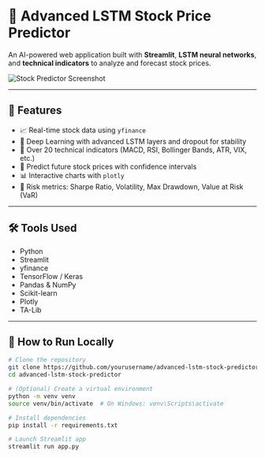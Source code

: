 # 🧠 Advanced LSTM Stock Price Predictor

An AI-powered web application built with **Streamlit**, **LSTM neural networks**, and **technical indicators** to analyze and forecast stock prices.

![Stock Predictor Screenshot](https://user-images.githubusercontent.com/example/screenshot.png)

---

## 📌 Features

- 📈 Real-time stock data using `yfinance`
- 🧠 Deep Learning with advanced LSTM layers and dropout for stability
- 🧮 Over 20 technical indicators (MACD, RSI, Bollinger Bands, ATR, VIX, etc.)
- 🔮 Predict future stock prices with confidence intervals
- 📊 Interactive charts with `plotly`
- 🧾 Risk metrics: Sharpe Ratio, Volatility, Max Drawdown, Value at Risk (VaR)

---

## 🛠️ Tools Used

- Python
- Streamlit
- yfinance
- TensorFlow / Keras
- Pandas & NumPy
- Scikit-learn
- Plotly
- TA-Lib

---

## 🚀 How to Run Locally

```bash
# Clone the repository
git clone https://github.com/yourusername/advanced-lstm-stock-predictor.git
cd advanced-lstm-stock-predictor

# (Optional) Create a virtual environment
python -m venv venv
source venv/bin/activate  # On Windows: venv\Scripts\activate

# Install dependencies
pip install -r requirements.txt

# Launch Streamlit app
streamlit run app.py

